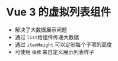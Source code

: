 # Vue 3 的虚拟列表组件

- 解决了大数据展示问题
- 通过 `list`给组件传递大数据
- 通过 `itemHeight` 可以定制每个子项的高度
- 可使用 `插槽` 来自定义展示列表样子